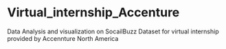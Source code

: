 # Virtual_internship_Accenture
Data Analysis and visualization on SocailBuzz Dataset for virtual internship provided by Accennture North America 
